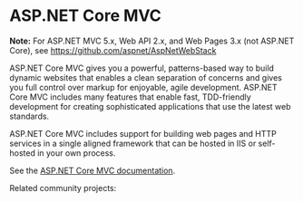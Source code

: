 # ASP.NET Core MVC

**Note:** For ASP.NET MVC 5.x, Web API 2.x, and Web Pages 3.x (not ASP.NET Core), see <https://github.com/aspnet/AspNetWebStack>

ASP.NET Core MVC gives you a powerful, patterns-based way to build dynamic websites that enables a clean separation of concerns and gives you full control over markup for enjoyable, agile development. ASP.NET Core MVC includes many features that enable fast, TDD-friendly development for creating sophisticated applications that use the latest web standards.

ASP.NET Core MVC includes support for building web pages and HTTP services in a single aligned framework that can be hosted in IIS or self-hosted in your own process.

See the [ASP.NET Core MVC documentation](https://learn.microsoft.com/aspnet/core/).

Related community projects:
